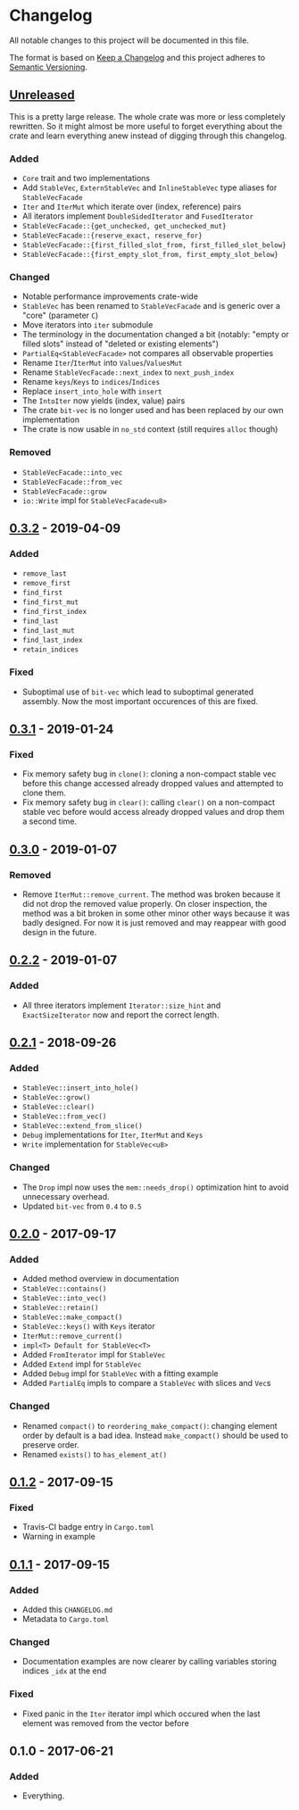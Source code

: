 # Changelog
All notable changes to this project will be documented in this file.

The format is based on [Keep a Changelog](http://keepachangelog.com/en/1.0.0/)
and this project adheres to [Semantic Versioning](http://semver.org/spec/v2.0.0.html).

## [Unreleased]

This is a pretty large release. The whole crate was more or less completely
rewritten. So it might almost be more useful to forget everything about the
crate and learn everything anew instead of digging through this changelog.

### Added
- `Core` trait and two implementations
- Add `StableVec`, `ExternStableVec` and `InlineStableVec` type aliases for
  `StableVecFacade`
- `Iter` and `IterMut` which iterate over (index, reference) pairs
- All iterators implement `DoubleSidedIterator` and `FusedIterator`
- `StableVecFacade::{get_unchecked, get_unchecked_mut}`
- `StableVecFacade::{reserve_exact, reserve_for}`
- `StableVecFacade::{first_filled_slot_from, first_filled_slot_below}`
- `StableVecFacade::{first_empty_slot_from, first_empty_slot_below}`

### Changed
- Notable performance improvements crate-wide
- `StableVec` has been renamed to `StableVecFacade` and is generic over a
  "core" (parameter `C`)
- Move iterators into `iter` submodule
- The terminology in the documentation changed a bit (notably: "empty or filled
  slots" instead of "deleted or existing elements")
- `PartialEq<StableVecFacade>` not compares all observable properties
- Rename `Iter`/`IterMut` into `Values`/`ValuesMut`
- Rename `StableVecFacade::next_index` to `next_push_index`
- Rename `keys`/`Keys` to `indices`/`Indices`
- Replace `insert_into_hole` with `insert`
- The `IntoIter` now yields (index, value) pairs
- The crate `bit-vec` is no longer used and has been replaced by our own
  implementation
- The crate is now usable in `no_std` context (still requires `alloc` though)

### Removed
- `StableVecFacade::into_vec`
- `StableVecFacade::from_vec`
- `StableVecFacade::grow`
- `io::Write` impl for `StableVecFacade<u8>`


## [0.3.2] - 2019-04-09
### Added
- `remove_last`
- `remove_first`
- `find_first`
- `find_first_mut`
- `find_first_index`
- `find_last`
- `find_last_mut`
- `find_last_index`
- `retain_indices`

### Fixed
- Suboptimal use of `bit-vec` which lead to suboptimal generated assembly.
  Now the most important occurences of this are fixed.


## [0.3.1] - 2019-01-24
### Fixed
- Fix memory safety bug in `clone()`: cloning a non-compact stable vec before
  this change accessed already dropped values and attempted to clone them.
- Fix memory safety bug in `clear()`: calling `clear()` on a non-compact
  stable vec before would access already dropped values and drop them a second
  time.

## [0.3.0] - 2019-01-07
### Removed
- Remove `IterMut::remove_current`. The method was broken because it did not
  drop the removed value properly. On closer inspection, the method was a bit
  broken in some other minor other ways because it was badly designed. For now
  it is just removed and may reappear with good design in the future.

## [0.2.2] - 2019-01-07
### Added
- All three iterators implement `Iterator::size_hint` and `ExactSizeIterator`
  now and report the correct length.

## [0.2.1] - 2018-09-26
### Added
- `StableVec::insert_into_hole()`
- `StableVec::grow()`
- `StableVec::clear()`
- `StableVec::from_vec()`
- `StableVec::extend_from_slice()`
- `Debug` implementations for `Iter`, `IterMut` and `Keys`
- `Write` implementation for `StableVec<u8>`

### Changed
- The `Drop` impl now uses the `mem::needs_drop()` optimization hint to avoid
  unnecessary overhead.
- Updated `bit-vec` from `0.4` to `0.5`

## [0.2.0] - 2017-09-17
### Added
- Added method overview in documentation
- `StableVec::contains()`
- `StableVec::into_vec()`
- `StableVec::retain()`
- `StableVec::make_compact()`
- `StableVec::keys()` with `Keys` iterator
- `IterMut::remove_current()`
- `impl<T> Default for StableVec<T>`
- Added `FromIterator` impl for `StableVec`
- Added `Extend` impl for `StableVec`
- Added `Debug` impl for `StableVec` with a fitting example
- Added `PartialEq` impls to compare a `StableVec` with slices and `Vec`s

### Changed
- Renamed `compact()` to `reordering_make_compact()`: changing element order by
  default is a bad idea. Instead `make_compact()` should be used to preserve
  order.
- Renamed `exists()` to `has_element_at()`

## [0.1.2] - 2017-09-15
### Fixed
- Travis-CI badge entry in `Cargo.toml`
- Warning in example

## [0.1.1] - 2017-09-15
### Added
- Added this `CHANGELOG.md`
- Metadata to `Cargo.toml`

### Changed
- Documentation examples are now clearer by calling variables storing indices
  `_idx` at the end

### Fixed
- Fixed panic in the `Iter` iterator impl which occured when the last element
  was removed from the vector before

## 0.1.0 - 2017-06-21
### Added
- Everything.


[Unreleased]: https://github.com/LukasKalbertodt/stable-vec/compare/v0.3.2...HEAD
[0.3.2]: https://github.com/LukasKalbertodt/stable-vec/compare/v0.3.1...v0.3.2
[0.3.1]: https://github.com/LukasKalbertodt/stable-vec/compare/v0.3.0...v0.3.1
[0.3.0]: https://github.com/LukasKalbertodt/stable-vec/compare/v0.2.2...v0.3.0
[0.2.2]: https://github.com/LukasKalbertodt/stable-vec/compare/v0.2.1...v0.2.2
[0.2.1]: https://github.com/LukasKalbertodt/stable-vec/compare/v0.2.0...v0.2.1
[0.2.0]: https://github.com/LukasKalbertodt/stable-vec/compare/v0.1.2...v0.2.0
[0.1.2]: https://github.com/LukasKalbertodt/stable-vec/compare/v0.1.1...v0.1.2
[0.1.1]: https://github.com/LukasKalbertodt/stable-vec/compare/v0.1.0...v0.1.1
